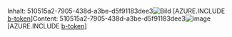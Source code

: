 <span data-ttu-id="1f24a-101">Inhalt: 510515a2-7905-438d-a3be-d5f91183dee3![Bild](af431f15-dd7d-475d-9819-2484e93f6f90.png)
[AZURE.INCLUDE [b-token](b497b0fe-6e26-4f3a-ae6e-bb7c0a778fec.md)]</span><span class="sxs-lookup"><span data-stu-id="1f24a-101">Content: 510515a2-7905-438d-a3be-d5f91183dee3![image](af431f15-dd7d-475d-9819-2484e93f6f90.png)
[AZURE.INCLUDE [b-token](b497b0fe-6e26-4f3a-ae6e-bb7c0a778fec.md)]</span></span>
